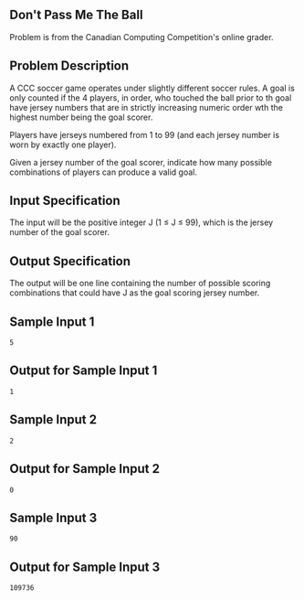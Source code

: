 ## Don't Pass Me The Ball
Problem is from the Canadian Computing Competition's online grader.

## Problem Description
A CCC soccer game operates under slightly different soccer rules. A goal is only counted if the 4 players, in order, who touched the ball prior to th goal have jersey numbers that are in strictly increasing numeric order wth the highest number being the goal scorer.

Players have jerseys numbered from 1 to 99 (and each jersey number is worn by exactly one player).

Given a jersey number of the goal scorer, indicate how many possible combinations of players can produce a valid goal.

## Input Specification
The input will be the positive integer J (1 ≤ J ≤ 99), which is the jersey number of the goal scorer.

## Output Specification
The output will be one line containing the number of possible scoring combinations that could have J as the goal scoring jersey number.

## Sample Input 1
```
5
```

## Output for Sample Input 1
```
1
```

## Sample Input 2
```
2
```

## Output for Sample Input 2
```
0
```

## Sample Input 3
```
90
```

## Output for Sample Input 3
```
109736
```